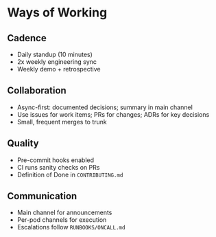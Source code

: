 # Ways of Working

## Cadence
- Daily standup (10 minutes)
- 2x weekly engineering sync
- Weekly demo + retrospective

## Collaboration
- Async-first: documented decisions; summary in main channel
- Use issues for work items; PRs for changes; ADRs for key decisions
- Small, frequent merges to trunk

## Quality
- Pre-commit hooks enabled
- CI runs sanity checks on PRs
- Definition of Done in `CONTRIBUTING.md`

## Communication
- Main channel for announcements
- Per-pod channels for execution
- Escalations follow `RUNBOOKS/ONCALL.md`